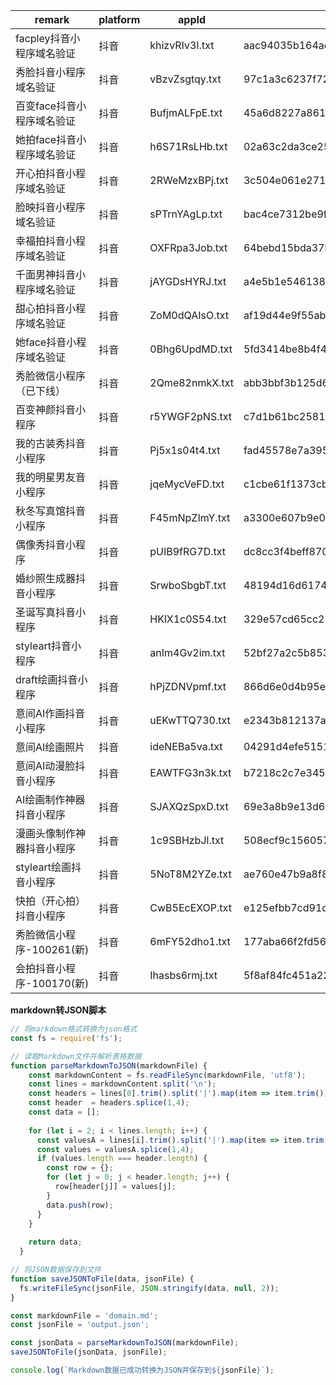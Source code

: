 | remark|  platform|    appId|   appkey|
|---|---|---|---|
| facpley抖音小程序域名验证 |   抖音    |   khizvRIv3I.txt  |    aac94035b164ae258ac70106362cd0bb   |
| 秀脸抖音小程序域名验证 |   抖音    |   vBzvZsgtqy.txt  |    97c1a3c6237f727c15df870b2266df16   |
| 百变face抖音小程序域名验证 |   抖音    |   BufjmALFpE.txt  |    45a6d8227a861231252eb0803294e118   |
| 她拍face抖音小程序域名验证 |   抖音    |   h6S71RsLHb.txt  |    02a63c2da3ce25eceb5ff6879f354688   |
| 开心拍抖音小程序域名验证 |   抖音    |  2RWeMzxBPj.txt   |   3c504e061e27195cfa4006cec42defa8    |
| 脸映抖音小程序域名验证 |   抖音    |  sPTrnYAgLp.txt   |   bac4ce7312be9f741ad09f0902397264    |
| 幸福拍抖音小程序域名验证 |   抖音    |   OXFRpa3Job.txt  |   64bebd15bda37ba993ad75bc44e8a504    |
| 千面男神抖音小程序域名验证 |   抖音    |   jAYGDsHYRJ.txt  |   a4e5b1e546138e7a44b7be21b5fe88f8    |
| 甜心拍抖音小程序域名验证 |   抖音    |  ZoM0dQAIsO.txt   |   af19d44e9f55abb54aabad9bf207955b    |
| 她face抖音小程序域名验证 |   抖音    |  0Bhg6UpdMD.txt   |   5fd3414be8b4f45ec467b01c00d42701    |
| 秀脸微信小程序（已下线） |   抖音    |  2Qme82nmkX.txt   |   abb3bbf3b125d620509684a6ae0a1d21    |
| 百变神颜抖音小程序 |   抖音    |  r5YWGF2pNS.txt   |   c7d1b61bc2581511c66b1daaeceb23c2    |
| 我的古装秀抖音小程序 |   抖音    |   Pj5x1s04t4.txt  |   fad45578e7a39546613a7284c2f4bf45    |
| 我的明星男友音小程序 |   抖音    |   jqeMycVeFD.txt  |   c1cbe61f1373cb2bbdcbcd884bbe8500    |
| 秋冬写真馆抖音小程序 |   抖音    |  F45mNpZImY.txt   |    a3300e607b9e06baca91cb1cd5504e26   |
| 偶像秀抖音小程序 |   抖音    |  pUIB9fRG7D.txt   |   dc8cc3f4beff870f475b677819da6fb3    |
| 婚纱照生成器抖音小程序 |   抖音    |   SrwboSbgbT.txt  |   48194d16d6174616de0235b9f163fabb    |
| 圣诞写真抖音小程序 |   抖音    |   HKlX1c0S54.txt  |  329e57cd65cc23098c91851de4dedb15     |
| styleart抖音小程序 |   抖音    |  anIm4Gv2im.txt   |   52bf27a2c5b85369e0431e826f184ac8    |
| draft绘画抖音小程序 |   抖音    |  hPjZDNVpmf.txt   |   866d6e0d4b95e92313eb8b9142b02cf2    |
| 意间AI作画抖音小程序 |   抖音    |   uEKwTTQ730.txt  |   e2343b812137a69d6b19037836c38d9a    |
| 意间AI绘画照片 |   抖音    |  ideNEBa5va.txt   |   04291d4efe5151c7af70c27f33087dd1    |
| 意间AI动漫脸抖音小程序 |   抖音    |  EAWTFG3n3k.txt   |   b7218c2c7e345acc1eede140d75dae45    |
| AI绘画制作神器抖音小程序 |   抖音    |  SJAXQzSpxD.txt   |   69e3a8b9e13d62e9dfffcc4da32acc26    |
| 漫画头像制作神器抖音小程序 |   抖音    |  1c9SBHzbJl.txt   |   508ecf9c1560571a574da52412173441    |
| styleart绘画抖音小程序 |   抖音    |  5NoT8M2YZe.txt   |   ae760e47b9a8f894977ad0bef7b559a2    |
| 快拍（开心拍）抖音小程序 |   抖音    |   CwB5EcEXOP.txt  |   e125efbb7cd91df5f35d3087122b80d5    |
| 秀脸微信小程序-100261(新) |   抖音    |  6mFY52dho1.txt   |   177aba66f2fd5619ad176d4bf1c0a272    |
| 会拍抖音小程序-100170(新) |   抖音    |  Ihasbs6rmj.txt   |   5f8af84fc451a224d990ce37cb33d4c3    |

**markdown转JSON脚本**
```js
// 将markdown格式转换为json格式
const fs = require('fs');

// 读取Markdown文件并解析表格数据
function parseMarkdownToJSON(markdownFile) {
    const markdownContent = fs.readFileSync(markdownFile, 'utf8');
    const lines = markdownContent.split('\n');
    const headers = lines[0].trim().split('|').map(item => item.trim());
    const header  = headers.splice(1,4);
    const data = [];
  
    for (let i = 2; i < lines.length; i++) {
      const valuesA = lines[i].trim().split('|').map(item => item.trim());
      const values = valuesA.splice(1,4);
      if (values.length === header.length) {
        const row = {};
        for (let j = 0; j < header.length; j++) {
          row[header[j]] = values[j];
        }
        data.push(row);
      }
    }
  
    return data;
  }

// 将JSON数据保存到文件
function saveJSONToFile(data, jsonFile) {
  fs.writeFileSync(jsonFile, JSON.stringify(data, null, 2));
}

const markdownFile = 'domain.md';
const jsonFile = 'output.json';

const jsonData = parseMarkdownToJSON(markdownFile);
saveJSONToFile(jsonData, jsonFile);

console.log(`Markdown数据已成功转换为JSON并保存到${jsonFile}`);

```